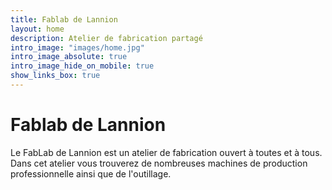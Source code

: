 ```yaml
---
title: Fablab de Lannion
layout: home
description: Atelier de fabrication partagé
intro_image: "images/home.jpg"
intro_image_absolute: true
intro_image_hide_on_mobile: true
show_links_box: true
---
```


# Fablab de Lannion

Le FabLab de Lannion est un atelier de fabrication ouvert à toutes et à tous. Dans cet atelier vous trouverez de nombreuses machines de production professionnelle ainsi que de l'outillage. 

